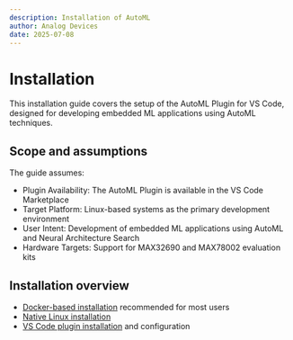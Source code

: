 ```yaml
---
description: Installation of AutoML
author: Analog Devices
date: 2025-07-08
---
```

# Installation

This installation guide covers the setup of the AutoML Plugin for VS Code, designed for developing embedded ML applications using AutoML techniques.

## Scope and assumptions

The guide assumes:

- Plugin Availability: The AutoML Plugin is available in the VS Code Marketplace
- Target Platform: Linux-based systems as the primary development environment
- User Intent: Development of embedded ML applications using AutoML and Neural Architecture Search
- Hardware Targets: Support for MAX32690 and MAX78002 evaluation kits

## Installation overview

- [Docker-based installation](docker-install.md) recommended for most users
- [Native Linux installation](linux-install.md)
- [VS Code plugin installation](vs-code-plugin.install.md) and configuration

